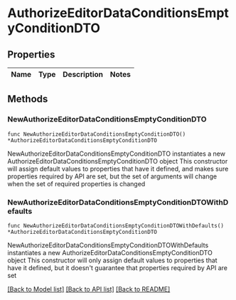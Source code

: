 # AuthorizeEditorDataConditionsEmptyConditionDTO

## Properties

Name | Type | Description | Notes
------------ | ------------- | ------------- | -------------

## Methods

### NewAuthorizeEditorDataConditionsEmptyConditionDTO

`func NewAuthorizeEditorDataConditionsEmptyConditionDTO() *AuthorizeEditorDataConditionsEmptyConditionDTO`

NewAuthorizeEditorDataConditionsEmptyConditionDTO instantiates a new AuthorizeEditorDataConditionsEmptyConditionDTO object
This constructor will assign default values to properties that have it defined,
and makes sure properties required by API are set, but the set of arguments
will change when the set of required properties is changed

### NewAuthorizeEditorDataConditionsEmptyConditionDTOWithDefaults

`func NewAuthorizeEditorDataConditionsEmptyConditionDTOWithDefaults() *AuthorizeEditorDataConditionsEmptyConditionDTO`

NewAuthorizeEditorDataConditionsEmptyConditionDTOWithDefaults instantiates a new AuthorizeEditorDataConditionsEmptyConditionDTO object
This constructor will only assign default values to properties that have it defined,
but it doesn't guarantee that properties required by API are set


[[Back to Model list]](../README.md#documentation-for-models) [[Back to API list]](../README.md#documentation-for-api-endpoints) [[Back to README]](../README.md)


